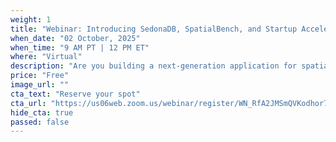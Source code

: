 ```yaml
---
weight: 1
title: "Webinar: Introducing SedonaDB, SpatialBench, and Startup Accelerator Program"
when_date: "02 October, 2025"
when_time: "9 AM PT | 12 PM ET"
where: "Virtual"
description: "Are you building a next-generation application for spatial data in the cloud? The team behind Apache Sedona and Wherobots is focused on enabling spatial data processing standards and best practices in cloud native environments. But in order to do this, we know we need to help address significant bottlenecks in storage, compute, and innovation. SedonaDB and the SpatialBench are the next phases for accelerating innovation, and with these projects, we want to unlock innovation through a Startup Accelerator program run by Wherobots.Join us to explore these topics with Dewey Dunnington, Jia Yu, and Matt Forrest from Wherobots."
price: "Free"
image_url: ""
cta_text: "Reserve your spot"
cta_url: "https://us06web.zoom.us/webinar/register/WN_RfA2JMSmQVKodhor7EbcoA"
hide_cta: true
passed: false
---
```

